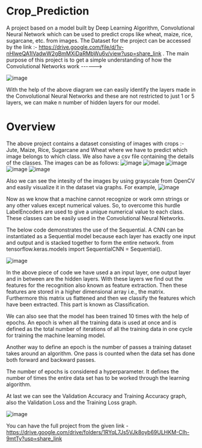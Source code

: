 # Crop_Prediction

A project based on a model built by Deep Learning Algorithm, Convolutional Neural Network which can be used to predict crops like wheat, maize, rice, sugarcane, etc. from images. 
The Dataset for the project can be accessed by the link :- https://drive.google.com/file/d/1v-nHlweQA1lVadwW2gBmMXiDaRMbWu6v/view?usp=share_link .
The main purpose of this project is to get a simple understanding of how the Convolutional Networks work ------>

![image](https://user-images.githubusercontent.com/96066261/216238056-7d1ce807-c5b2-4dec-a554-60846b978474.png)

With the help of the above diagram we can easily identify the layers made in the Convolutional Neural Networks and these are not restricted to just 1 or 5 layers, we can make n number of hidden layers for our model.


# Overview

The above project contains a dataset consisting of images with crops :- Jute, Maize, Rice, Sugarcane and Wheat where we have to predict which image belongs to which class. We also have a csv file containing the details of the classes. The images can be as follows: ![image](https://user-images.githubusercontent.com/96066261/217152230-9040ee4a-778e-4aae-8209-9eb56febcb95.png)               ![image](https://user-images.githubusercontent.com/96066261/217152303-f5569bab-10b0-4929-b256-6c5c27edfcf9.png)                ![image](https://user-images.githubusercontent.com/96066261/217152332-ae6d5388-f917-4b5c-b97c-4def0ec1c140.png)      ![image](https://user-images.githubusercontent.com/96066261/217152354-3d214e42-ff69-4af7-ab35-01e115f626ad.png)                       ![image](https://user-images.githubusercontent.com/96066261/217152366-8f5f965d-6bb9-46a0-888a-45e411ec8fb0.png)


Also we can see the intesity of the images by using grayscale from OpenCV and easily visualize it in the dataset via graphs. For example,
![image](https://user-images.githubusercontent.com/96066261/217152665-914c7e77-c6d6-46e0-95c9-319076ccbfe7.png)

Now as we know that a machine cannot recognize or work omn strings or any other values except numerical values. So, to overcome this hurdle LabelEncoders are used to give a unique numerical value to each class. These classes can be easily used in the Convolutional Neural Networks. 

The below code demonstrates the use of the Sequential. A CNN can be instantiated as a Sequential model because each layer has exactly one input and output and is stacked together to form the entire network. from tensorflow.keras.models import SequentialCNN = Sequential(). 

  ![image](https://user-images.githubusercontent.com/96066261/217157396-a9b7ad2d-e15a-42f5-8d41-12bce6f7c797.png)


In the above piece of code we have used a an input layer, one output layer and in between are the hidden layers. With these layers we find out the features for the recognition also known as feature extraction. Then these features are stored in a higher dimensional array i.e., the matrix. Furthermore this matrix us flattened and then we classify the features which have been extracted. This part is known as Classification.

We can also see that the model has been trained 10 times with the help of epochs. An epoch is when all the training data is used at once and is defined as the total number of iterations of all the training data in one cycle for training the machine learning model. 

Another way to define an epoch is the number of passes a training dataset takes around an algorithm. One pass is counted when the data set has done both forward and backward passes. 

The number of epochs is considered a hyperparameter. It defines the number of times the entire data set has to be worked through the learning algorithm.


At last we can see the Validation Accuracy and Training Accuracy graph, also the Validation Loss and the Training Loss graph.

![image](https://user-images.githubusercontent.com/96066261/217157870-1cfdf35a-86ac-47e1-b00a-5b3111c4d2dd.png)

You can have the full project from the given link - https://drive.google.com/drive/folders/1RYqL7Js5VJk8oyb69ULHKM-CIh-9mtTy?usp=share_link
